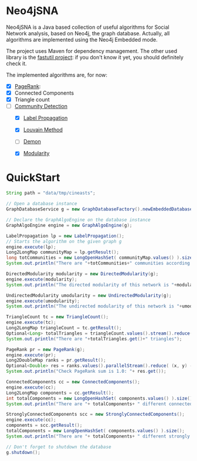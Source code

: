 # Neo4jSNA

Neo4jSNA is a Java based collection of useful algorithms for Social Network analysis, based on Neo4j, the graph database.
Actually, all algorithms are implemented using the Neo4j Embedded mode.

The project uses Maven for dependency management. The other used library is the <a href="http://fastutil.di.unimi.it/" target="_blank">fastutil project</a>:
if you don't know it yet, you should definitely check it.

The implemented algorithms are, for now:

- [x] <a href="http://en.wikipedia.org/wiki/PageRank" target="_blank">PageRank</a>:
- [x] Connected Components
- [x] Triangle count
- [ ] <a href="http://arxiv.org/pdf/0906.0612v2.pdf" target="_blank">Community Detection</a>
	- [x] <a href="http://arxiv.org/pdf/0709.2938v1.pdf" target="_blank">Label Propagation</a>
	- [x] <a href="http://arxiv.org/pdf/0803.0476v2.pdf" target="_blank">Louvain Method</a>
	- [ ] <a href="http://www.michelecoscia.com/wp-content/uploads/2012/08/cosciakdd12.pdf" target="_blank">Demon</a>
	- [x] <a href="http://arxiv.org/pdf/physics/0602124.pdf" target="_blank">Modularity</a>


# QuickStart

```Java
String path = "data/tmp/cineasts";

// Open a database instance
GraphDatabaseService g = new GraphDatabaseFactory().newEmbeddedDatabase(path);

// Declare the GraphAlgoEngine on the database instance
GraphAlgoEngine engine = new GraphAlgoEngine(g);

LabelPropagation lp = new LabelPropagation();
// Starts the algorithm on the given graph g
engine.execute(lp);
Long2LongMap communityMap = lp.getResult();
long totCommunities = new LongOpenHashSet( communityMap.values() ).size();
System.out.println("There are "+totCommunities+" communities according to Label Propagation");

DirectedModularity modularity = new DirectedModularity(g);
engine.execute(modularity);
System.out.println("The directed modularity of this network is "+modularity.getResult());

UndirectedModularity umodularity = new UndirectedModularity(g);
engine.execute(umodularity);
System.out.println("The undirected modularity of this network is "+umodularity.getResult());

TriangleCount tc = new TriangleCount();
engine.execute(tc);
Long2LongMap triangleCount = tc.getResult();
Optional<Long> totalTriangles = triangleCount.values().stream().reduce( (x, y) -> x + y );
System.out.println("There are "+totalTriangles.get()+" triangles");

PageRank pr = new PageRank(g);
engine.execute(pr);
Long2DoubleMap ranks = pr.getResult();
Optional<Double> res = ranks.values().parallelStream().reduce( (x, y) -> x + y );
System.out.println("Check PageRank sum is 1.0: "+ res.get());

ConnectedComponents cc = new ConnectedComponents();
engine.execute(cc);
Long2LongMap components = cc.getResult();
int totalComponents = new LongOpenHashSet( components.values() ).size();
System.out.println("There are "+ totalComponents+ " different connected components");

StronglyConnectedComponents scc = new StronglyConnectedComponents();
engine.execute(cc);
components = scc.getResult();
totalComponents = new LongOpenHashSet( components.values() ).size();
System.out.println("There are "+ totalComponents+ " different strongly connected components");

// Don't forget to shutdown the database
g.shutdown();
```
